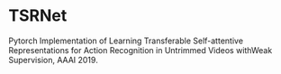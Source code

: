 # TSRNet
Pytorch Implementation of Learning Transferable Self-attentive Representations for Action Recognition in Untrimmed Videos withWeak Supervision, AAAI 2019.
